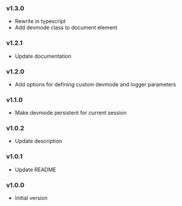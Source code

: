 ### v1.3.0
- Rewrite in typescript
- Add devmode class to document element

### v1.2.1
- Update documentation

### v1.2.0
- Add options for defining custom devmode and logger parameters

### v1.1.0
- Make devmode persistent for current session

### v1.0.2
- Update description

### v1.0.1
- Update README

### v1.0.0
- Initial version